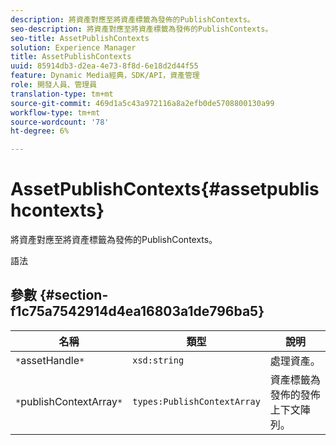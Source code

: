 ```yaml
---
description: 將資產對應至將資產標籤為發佈的PublishContexts。
seo-description: 將資產對應至將資產標籤為發佈的PublishContexts。
seo-title: AssetPublishContexts
solution: Experience Manager
title: AssetPublishContexts
uuid: 85914db3-d2ea-4e73-8f8d-6e18d2d44f55
feature: Dynamic Media經典，SDK/API，資產管理
role: 開發人員、管理員
translation-type: tm+mt
source-git-commit: 469d1a5c43a972116a8a2efb0de5708800130a99
workflow-type: tm+mt
source-wordcount: '78'
ht-degree: 6%

---
```



# AssetPublishContexts{#assetpublishcontexts}

將資產對應至將資產標籤為發佈的PublishContexts。

語法

## 參數 {#section-f1c75a7542914d4ea16803a1de796ba5}

| 名稱 | 類型 | 說明 |
|---|---|---|
| `*`assetHandle`*` | `xsd:string` | 處理資產。 |
| `*`publishContextArray`*` | `types:PublishContextArray` | 資產標籤為發佈的發佈上下文陣列。 |

